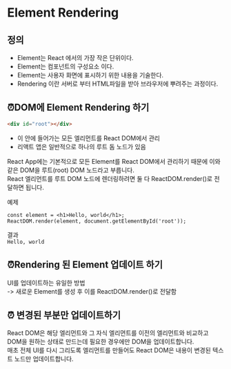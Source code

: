# Element Rendering

## 정의
- Element는 React 에서의 가장 작은 단위이다.  
- Element는 컴포넌트의 구성요소 이다.
- Element는 사용자 화면에 표시하기 위한 내용을 기술한다.
- Rendering 이란 서버로 부터 HTML파일을 받아 브라우저에 뿌려주는 과정이다.

## ⏰DOM에 Element Rendering 하기
```HTML
<div id="root"></div>
```
- 이 안에 들어가는 모든 엘리먼트를 React DOM에서 관리
- 리액트 앱은 일반적으로 하나의 루트 돔 노드가 있음

React App에는 기본적으로 모든 Element를 React DOM에서 관리하기 때문에 이와같은 DOM을 루트(root) DOM 노드라고 부릅니다.  
React 엘리먼트를 루트 DOM 노드에 렌더링하려면 둘 다 ReactDOM.render()로 전달하면 됩니다.  

예제
``` JSX
const element = <h1>Hello, world</h1>;
ReactDOM.render(element, document.getElementById('root'));
```
결과  
`Hello, world`

## ⏰Rendering 된 Element 업데이트 하기
UI를 업데이트하는 유일한 방법  
-> 새로운 Element를 생성 후 이를 ReactDOM.render()로 전달함


## ⏰ 변경된 부분만 업데이트하기
React DOM은 해당 엘리먼트와 그 자식 엘리먼트를 이전의 엘리먼트와 비교하고 DOM을 원하는 상태로 만드는데 필요한 경우에만 DOM을 업데이트합니다.   
매초 전체 UI를 다시 그리도록 엘리먼트를 만들어도 React DOM은 내용이 변경된 텍스트 노드만 업데이트합니다.